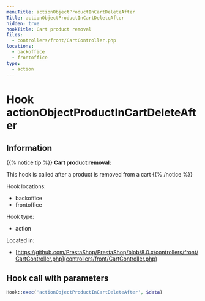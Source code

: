 ```yaml
---
menuTitle: actionObjectProductInCartDeleteAfter
Title: actionObjectProductInCartDeleteAfter
hidden: true
hookTitle: Cart product removal
files:
  - controllers/front/CartController.php
locations:
  - backoffice
  - frontoffice
type:
  - action
---
```


# Hook actionObjectProductInCartDeleteAfter

## Information

{{% notice tip %}}
**Cart product removal:** 

This hook is called after a product is removed from a cart
{{% /notice %}}

Hook locations: 
  - backoffice
  - frontoffice

Hook type: 
  - action

Located in: 
  - [https://github.com/PrestaShop/PrestaShop/blob/8.0.x/controllers/front/CartController.php](controllers/front/CartController.php)

## Hook call with parameters

```php
Hook::exec('actionObjectProductInCartDeleteAfter', $data)
```